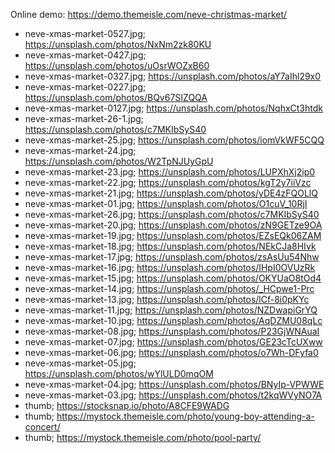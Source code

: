Online demo: https://demo.themeisle.com/neve-christmas-market/




- neve-xmas-market-0527.jpg;	https://unsplash.com/photos/NxNm2zk80KU
- neve-xmas-market-0427.jpg;	https://unsplash.com/photos/uOsrWOZxB60
- neve-xmas-market-0327.jpg;	https://unsplash.com/photos/aY7aIhl29x0
- neve-xmas-market-0227.jpg;	https://unsplash.com/photos/BQv67SIZQQA
- neve-xmas-market-0127.jpg;	https://unsplash.com/photos/NqhxCt3htdk
- neve-xmas-market-26-1.jpg;	https://unsplash.com/photos/c7MKIbSyS40
- neve-xmas-market-25.jpg;	https://unsplash.com/photos/iomVkWF5CQQ
- neve-xmas-market-24.jpg;	https://unsplash.com/photos/W2TpNJUyGpU
- neve-xmas-market-23.jpg;	https://unsplash.com/photos/LUPXhXj2ip0
- neve-xmas-market-22.jpg;	https://unsplash.com/photos/kgT2y7iiVzc
- neve-xmas-market-21.jpg;	https://unsplash.com/photos/yDE4zFQOLlQ
- neve-xmas-market-01.jpg;	https://unsplash.com/photos/O1cuV_10RjI
- neve-xmas-market-26.jpg;	https://unsplash.com/photos/c7MKIbSyS40
- neve-xmas-market-20.jpg;	https://unsplash.com/photos/zN9GETze9OA
- neve-xmas-market-19.jpg;	https://unsplash.com/photos/EZsEQk06ZAM
- neve-xmas-market-18.jpg;	https://unsplash.com/photos/NEkCJa8HIvk
- neve-xmas-market-17.jpg;	https://unsplash.com/photos/zsAsUu54Nhw
- neve-xmas-market-16.jpg;	https://unsplash.com/photos/IHpI0OVUzRk
- neve-xmas-market-15.jpg;	https://unsplash.com/photos/OKYUaO8tOd4
- neve-xmas-market-14.jpg;	https://unsplash.com/photos/_HCpwe1-Prc
- neve-xmas-market-13.jpg;	https://unsplash.com/photos/lCf-8i0pKYc
- neve-xmas-market-11.jpg;	https://unsplash.com/photos/NZDwapiGrYQ
- neve-xmas-market-10.jpg;	https://unsplash.com/photos/AqDZMU08qLc
- neve-xmas-market-08.jpg;	https://unsplash.com/photos/P23GjWNAuaI
- neve-xmas-market-07.jpg;	https://unsplash.com/photos/GE23cTcUXww
- neve-xmas-market-06.jpg;	https://unsplash.com/photos/o7Wh-DFyfa0
- neve-xmas-market-05.jpg;	https://unsplash.com/photos/wYlULD0mqOM
- neve-xmas-market-04.jpg;	https://unsplash.com/photos/BNyIp-VPWWE
- neve-xmas-market-03.jpg;	https://unsplash.com/photos/t2kqWVyNO7A
- thumb;	https://stocksnap.io/photo/A8CFE9WADG
- thumb;	https://mystock.themeisle.com/photo/young-boy-attending-a-concert/
- thumb;	https://mystock.themeisle.com/photo/pool-party/